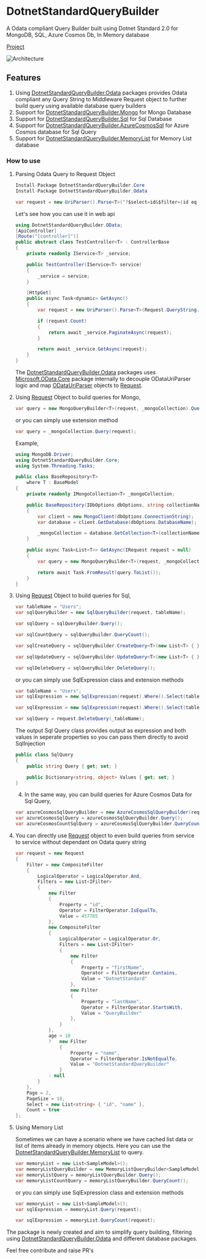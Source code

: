 # DotnetStandardQueryBuilder

A Odata compliant Query Builder built using Dotnet Standard 2.0 for MongoDB, SQL, Azure Cosmos Db, In Memory database

[Project](https://nikhilsarvaiye.github.io/DotnetStandardQueryBuilder/)

![Architecture](https://raw.githubusercontent.com/nikhilsarvaiye/DotnetStandardQueryBuilder/main/architecture.png)

## Features

1. Using [DotnetStandardQueryBuilder.Odata](https://www.nuget.org/packages/DotnetStandardQueryBuilder.Odata/) packages provides Odata compliant any Query String to Middleware Request object to further build query using available database query builders
3. Support for [DotnetStandardQueryBuilder.Mongo](https://www.nuget.org/packages/DotnetStandardQueryBuilder.Mongo/) for Mongo Database
3. Support for [DotnetStandardQueryBuilder.Sql](https://www.nuget.org/packages/DotnetStandardQueryBuilder.Sql/) for Sql Database
3. Support for [DotnetStandardQueryBuilder.AzureCosmosSql](https://www.nuget.org/packages/DotnetStandardQueryBuilder.AzureCosmosSql/) for Azure Cosmos database for Sql Query
4. Support for [DotnetStandardQueryBuilder.MemoryList](https://www.nuget.org/packages/DotnetStandardQueryBuilder.MemoryList/) for Memory List database

### How to use

1. Parsing Odata Query to Request Object

    ```csharp
    Install-Package DotnetStandardQueryBuilder.Core
    Install-Package DotnetStandardQueryBuilder.Odata
    ```
    ```csharp
    var request = new UriParser().Parse<T>('?$select=id&$filter=(id eq 545648 and name='DotnetStandardQueryBuilder')&top=10');
    ```

    Let's see how you can use it in web api

    ```csharp
    using DotnetStandardQueryBuilder.OData;
    [ApiController]
    [Route("[controller]")]
    public abstract class TestController<T> : ControllerBase
    {
        private readonly IService<T> _service;

        public TestController(IService<T> service)
        {
            _service = service;
        }

        [HttpGet]
        public async Task<dynamic> GetAsync()
        {
            var request = new UriParser().Parse<T>(Request.QueryString.ToString());

            if (request.Count)
            {
                return await _service.PaginateAsync(request);
            }

            return await _service.GetAsync(request);
        }
    }
    ```
    The [DotnetStandardQueryBuilder.Odata](https://www.nuget.org/packages/DotnetStandardQueryBuilder.Odata/) packages uses [Microsoft.OData.Core](https://www.nuget.org/packages/Microsoft.OData.Core/) package internally to decouple ODataUriParser logic and map [ODataUriParser](https://docs.microsoft.com/en-us/dotnet/api/microsoft.odata.uriparser.odatauriparser?view=odata-core-7.0) objects to [Request](https://github.com/nikhilsarvaiye/DotnetStandardQueryBuilder/blob/main/DotnetStandardQueryBuilder.Core/IRequest.cs).

2. Using [Request](https://github.com/nikhilsarvaiye/DotnetStandardQueryBuilder/blob/main/DotnetStandardQueryBuilder.Core/IRequest.cs) Object to build queries for Mongo,

    ```csharp
    var query = new MongoQueryBuilder<T>(request, _mongoCollection).Query();
    ```

    or you can simply use extension method

    ```csharp
    var query = _mongoCollection.Query(request);
    ```

    Example,

    ```csharp
    using MongoDB.Driver;
    using DotnetStandardQueryBuilder.Core;
    using System.Threading.Tasks;

    public class BaseRepository<T>
        where T : BaseModel
    {
        private readonly IMongoCollection<T> _mongoCollection;

        public BaseRepository(IDbOptions dbOptions, string collectionName)
        {
            var client = new MongoClient(dbOptions.ConnectionString);
            var database = client.GetDatabase(dbOptions.DatabaseName);

            _mongoCollection = database.GetCollection<T>(collectionName);
        }

        public async Task<List<T>> GetAsync(IRequest request = null)
        {
            var query = new MongoQueryBuilder<T>(request, _mongoCollection).Query();

            return await Task.FromResult(query.ToList());
        }
    }
    ```

3. Using [Request](https://github.com/nikhilsarvaiye/DotnetStandardQueryBuilder/blob/main/DotnetStandardQueryBuilder.Core/IRequest.cs) Object to build queries for Sql,

    ```csharp
    var tableName = "Users";
    var sqlQueryBuilder = new SqlQueryBuilder(request, tableName);
    
    var sqlQuery = sqlQueryBuilder.Query();
    
    var sqlCountQuery = sqlQueryBuilder.QueryCount();
    
    var sqlCreateQuery = sqlQueryBuilder.CreateQuery<T>(new List<T> { }, new List<string> { nameof(SampleModel.Id) });
    
    var sqlUpdateQuery = sqlQueryBuilder.UpdateQuery<T>(new List<T> { }, new List<string> { nameof(SampleModel.Id) });
    
    var sqlDeleteQuery = sqlQueryBuilder.DeleteQuery();
    ```

    or you can simply use SqlExpression class and extension methods

    ```csharp
    var tableName = "Users";
    var sqlExpression = new SqlExpression(request).Where().Select(tableName).OrderBy().Paginate();

    var sqlExpression = new SqlExpression(request).Where().Select(tableName).OrderBy();
    
    var sqlQuery = request.DeleteQuery(_tableName);
    ```

    The output Sql Query class provides output as expression and both values in seperate properties so you can pass them directly to avoid SqlInjection
    ```csharp 
    public class SqlQuery
    {
        public string Query { get; set; }

        public Dictionary<string, object> Values { get; set; }
    }
    ```

    4. In the same way, you can build queries for Azure Cosmos Data for Sql Query,

    ```csharp
    var azureCosmosSqlQueryBuilder = new AzureCosmosSqlQueryBuilder(request);
    var azureCosmosSqlQuery = azureCosmosSqlQueryBuilder.Query();
    var azureCosmosCountSqlQuery = azureCosmosSqlQueryBuilder.QueryCount();
    ```

4. You can directly use [Request](https://github.com/nikhilsarvaiye/DotnetStandardQueryBuilder/blob/main/DotnetStandardQueryBuilder.Core/IRequest.cs) object to even build queries from service to service without dependant on Odata query string

    ```csharp
    var request = new Request
    {
        Filter = new CompositeFilter
        {
            LogicalOperator = LogicalOperator.And,
            Filters = new List<IFilter>
            {
                new Filter
                {
                    Property = "id",
                    Operator = FilterOperator.IsEqualTo,
                    Value = 457785
                },
                new CompositeFilter
                {
                    LogicalOperator = LogicalOperator.Or,
                    Filters = new List<IFilter>
                    {
                        new Filter
                        {
                            Property = "firstName",
                            Operator = FilterOperator.Contains,
                            Value = "DotnetStandard"
                        },
                        new Filter
                        {
                            Property = "lastName",
                            Operator = FilterOperator.StartsWith,
                            Value = "QueryBuilder"
                        },
                    }
                },
                age > 10 
                ?   new Filter
                    {
                        Property = "name",
                        Operator = FilterOperator.IsNotEqualTo,
                        Value = "DotnetStandardQueryBuilder"
                    } 
                : null
            }
        },
        Page = 2,
        PageSize = 10,
        Select = new List<string> { "id", "name" },
        Count = true
    };
    ```

5. Using Memory List

    Sometimes we can have a scenario where we have cached list data or list of items already in memory objects. Here you can use the [DotnetStandardQueryBuilder.MemoryList](https://www.nuget.org/packages/DotnetStandardQueryBuilder.MemoryList/) to query.
    
    ```csharp
    var memoryList = new List<SampleModel>();
    var memoryListQueryBuilder = new MemoryListQueryBuilder<SampleModel>(request, memoryList);
    var memoryListQuery = memoryListQueryBuilder.Query();
    var memoryListCountQuery = memoryListQueryBuilder.QueryCount();
    ```

    or you can simply use SqlExpression class and extension methods

    ```csharp
    var memoryList = new List<SampleModel>();
    var sqlExpression = memoryList.Query(request);

    var sqlExpression = memoryList.QueryCount(request);
    ```

The package is newly created and aim to simplify query building, filtering using [DotnetStandardQueryBuilder.Odata](https://www.nuget.org/packages/DotnetStandardQueryBuilder.Odata/) and different database packages. 

Feel free contribute and raise PR's
